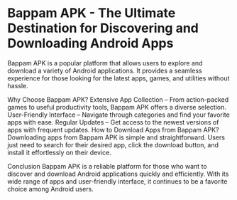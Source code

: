 # Bappam APK - The Ultimate Destination for Discovering and Downloading Android Apps

Bappam APK is a popular platform that allows users to explore and download a variety of Android applications. It provides a seamless experience for those looking for the latest apps, games, and utilities without hassle.

Why Choose Bappam APK?
Extensive App Collection – From action-packed games to useful productivity tools, Bappam APK offers a diverse selection.
User-Friendly Interface – Navigate through categories and find your favorite apps with ease.
Regular Updates – Get access to the newest versions of apps with frequent updates.
How to Download Apps from Bappam APK?
Downloading apps from Bappam APK is simple and straightforward. Users just need to search for their desired app, click the download button, and install it effortlessly on their device.

Conclusion
Bappam APK is a reliable platform for those who want to discover and download Android applications quickly and efficiently. With its wide range of apps and user-friendly interface, it continues to be a favorite choice among Android users.
